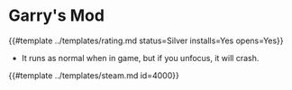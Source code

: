 # Garry's Mod
{{#template ../templates/rating.md status=Silver installs=Yes opens=Yes}}
- It runs as normal when in game, but if you unfocus, it will crash.

{{#template ../templates/steam.md id=4000}}
